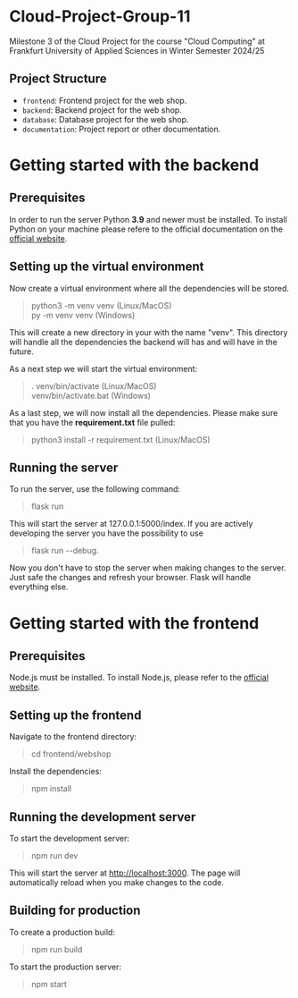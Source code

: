 # Cloud-Project-Group-11
Milestone 3 of the Cloud Project for the course "Cloud Computing" at Frankfurt University of Applied Sciences in Winter Semester 2024/25

## Project Structure
- <code>frontend</code>: Frontend project for the web shop.
- <code>backend</code>: Backend project for the web shop.
- <code>database</code>: Database project for the web shop.
- <code>documentation</code>: Project report or other documentation.

# Getting started with the backend
## Prerequisites
In order to run the server Python __3.9__ and newer must be installed. To install Python on your machine please refere to the official documentation on the [official website](https://www.python.org/downloads/).

## Setting up the virtual environment
Now create a virtual environment where all the dependencies will be stored. 

> python3 -m venv venv (Linux/MacOS)<br/>
> py -m venv venv (Windows)

This will create a new directory in your with the name "venv". This directory will handle all the dependencies the backend will has and will have in the future.

As a next step we will start the virtual environment:

> . venv/bin/activate (Linux/MacOS)<br/>
> venv/bin/activate.bat (Windows)

As a last step, we will now install all the dependencies. Please make sure that you have the __requirement.txt__ file pulled:

> python3 install -r requirement.txt (Linux/MacOS)

## Running the server

To run the server, use the following command:

> flask run

This will start the server at 127.0.0.1:5000/index. If you are actively developing the server you have the possibility to use 

> flask run --debug.

Now you don't have to stop the server when making changes to the server. Just safe the changes and refresh your browser. Flask will handle everything else.

# Getting started with the frontend

## Prerequisites
Node.js must be installed. To install Node.js, please refer to the [official website](https://nodejs.org/).

## Setting up the frontend
Navigate to the frontend directory:

> cd frontend/webshop

Install the dependencies:

> npm install

## Running the development server
To start the development server:

> npm run dev

This will start the server at [http://localhost:3000](http://localhost:3000). The page will automatically reload when you make changes to the code.

## Building for production
To create a production build:

> npm run build

To start the production server:

> npm start